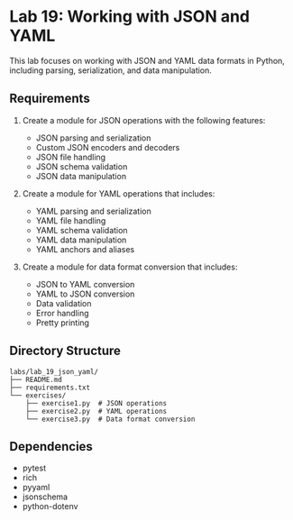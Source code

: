 # Lab 19: Working with JSON and YAML

This lab focuses on working with JSON and YAML data formats in Python, including parsing, serialization, and data manipulation.

## Requirements

1. Create a module for JSON operations with the following features:
   - JSON parsing and serialization
   - Custom JSON encoders and decoders
   - JSON file handling
   - JSON schema validation
   - JSON data manipulation

2. Create a module for YAML operations that includes:
   - YAML parsing and serialization
   - YAML file handling
   - YAML schema validation
   - YAML data manipulation
   - YAML anchors and aliases

3. Create a module for data format conversion that includes:
   - JSON to YAML conversion
   - YAML to JSON conversion
   - Data validation
   - Error handling
   - Pretty printing

## Directory Structure

```
labs/lab_19_json_yaml/
├── README.md
├── requirements.txt
└── exercises/
    ├── exercise1.py  # JSON operations
    ├── exercise2.py  # YAML operations
    └── exercise3.py  # Data format conversion
```

## Dependencies

- pytest
- rich
- pyyaml
- jsonschema
- python-dotenv 